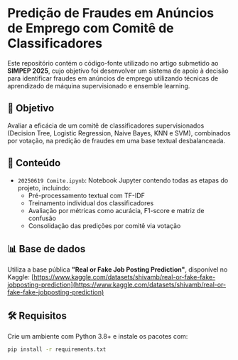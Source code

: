 # Predição de Fraudes em Anúncios de Emprego com Comitê de Classificadores

Este repositório contém o código-fonte utilizado no artigo submetido ao **SIMPEP 2025**, cujo objetivo foi desenvolver um sistema de apoio à decisão para identificar fraudes em anúncios de emprego utilizando técnicas de aprendizado de máquina supervisionado e ensemble learning.

## 🧠 Objetivo

Avaliar a eficácia de um comitê de classificadores supervisionados (Decision Tree, Logistic Regression, Naive Bayes, KNN e SVM), combinados por votação, na predição de fraudes em uma base textual desbalanceada.

## 📁 Conteúdo

- `20250619 Comite.ipynb`: Notebook Jupyter contendo todas as etapas do projeto, incluindo:
  - Pré-processamento textual com TF-IDF
  - Treinamento individual dos classificadores
  - Avaliação por métricas como acurácia, F1-score e matriz de confusão
  - Consolidação das predições por comitê via votação

## 📊 Base de dados

Utiliza a base pública **"Real or Fake Job Posting Prediction"**, disponível no Kaggle:
[https://www.kaggle.com/datasets/shivamb/real-or-fake-fake-jobposting-prediction](https://www.kaggle.com/datasets/shivamb/real-or-fake-fake-jobposting-prediction)

## 🛠️ Requisitos

Crie um ambiente com Python 3.8+ e instale os pacotes com:

```bash
pip install -r requirements.txt

